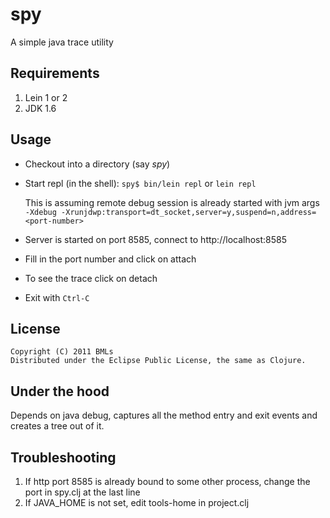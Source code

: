 # spy

A simple java trace utility

## Requirements

1. Lein 1 or 2 
2. JDK 1.6

## Usage

- Checkout into a directory (say *spy*)
- Start repl (in the shell): `spy$ bin/lein repl` or `lein repl`

    This is assuming remote debug session is already started with jvm args `-Xdebug -Xrunjdwp:transport=dt_socket,server=y,suspend=n,address=<port-number>`
    
- Server is started on port 8585, connect to http://localhost:8585
- Fill in the port number and click on attach
- To see the trace click on detach
- Exit with `Ctrl-C`

## License
    
    Copyright (C) 2011 BMLs
    Distributed under the Eclipse Public License, the same as Clojure.

## Under the hood
Depends on java debug, captures all the method entry and exit events and creates a tree out of it.

## Troubleshooting  
1. If http port 8585 is already bound to some other process, change the port in spy.clj at the last line  
1. If JAVA_HOME is not set, edit tools-home in project.clj 
